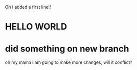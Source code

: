 Oh i added a first line!!
# HELLO WORLD
# did something on new branch
oh my mama
i am going to make more changes, will it conflict? 
